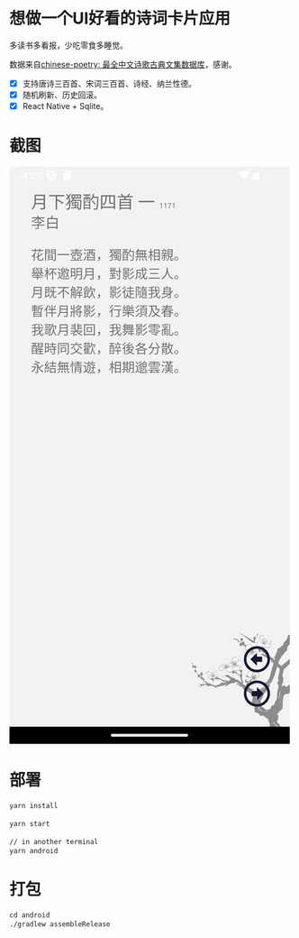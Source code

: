 # 想做一个UI好看的诗词卡片应用

多读书多看报，少吃零食多睡觉。

数据来自[chinese-poetry: 最全中文诗歌古典文集数据库](https://github.com/chinese-poetry/chinese-poetry)，感谢。

- [x] 支持唐诗三百首、宋词三百首、诗经、纳兰性德。
- [x] 随机刷新、历史回滚。
- [x] React Native + Sqlite。

# 截图

![screenshot](./snapshots/Screenshot_1718691787.png)

# 部署

```
yarn install

yarn start

// in another terminal
yarn android
```

# 打包

```
cd android
./gradlew assembleRelease
```